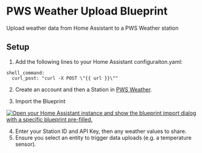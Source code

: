# PWS Weather Upload Blueprint
Upload weather data from Home Assistant to a PWS Weather station

## Setup
1. Add the following lines to your Home Assistant configuraiton.yaml:
```
shell_command:
  curl_post: "curl -X POST \"{{ url }}\""
```

2. Create an account and then a Station in [PWS Weather](https://www.pwsweather.com).

3. Import the Blueprint

  <a href="https://my.home-assistant.io/redirect/blueprint_import/?blueprint_url=https%3A%2F%2Fgithub.com%2Fbarneyonline%2Fpwsweatherupload%2Fblob%2Fmain%2Fpws_weather_upload.yaml" target="_blank" rel="noreferrer noopener"><img src="https://my.home-assistant.io/badges/blueprint_import.svg" alt="Open your Home Assistant instance and show the blueprint import dialog with a specific blueprint pre-filled." /></a>

4. Enter your Station ID and API Key, then any weather values to share.
5. Ensure you select an entity to trigger data uploads (e.g. a temperature sensor).
